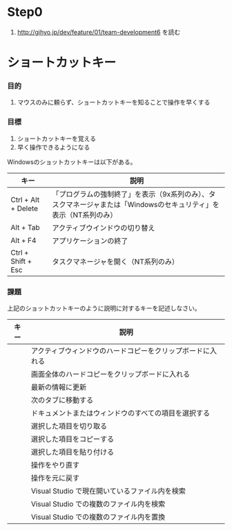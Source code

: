 # Step0

1. http://gihyo.jp/dev/feature/01/team-development6 を読む


# ショートカットキー

### 目的

1. マウスのみに頼らず、ショートカットキーを知ることで操作を早くする

### 目標

1. ショートカットキーを覚える
1. 早く操作できるようになる

Windowsのショットカットキーは以下がある。

| キー | 説明 |
| ---- | ---- |
| Ctrl + Alt + Delete | 「プログラムの強制終了」を表示（9x系列のみ）、タスクマネージャまたは「Windowsのセキュリティ」を表示（NT系列のみ）|
| Alt + Tab | アクティブウインドウの切り替え|
| Alt + F4 | アプリケーションの終了 |
| Ctrl + Shift + Esc | タスクマネージャを開く（NT系列のみ）|

### 課題

上記のショットカットキーのように説明に対するキーを記述しなさい。

| キー | 説明 |
| ---- | ---- |
|  | アクティブウィンドウのハードコピーをクリップボードに入れる |
|  | 画面全体のハードコピーをクリップボードに入れる |
|  | 最新の情報に更新 |
|  | 次のタブに移動する |
|  | ドキュメントまたはウィンドウのすべての項目を選択する |
|  | 選択した項目を切り取る |
|  | 選択した項目をコピーする |
|  | 選択した項目を貼り付ける |
|  | 操作をやり直す |
|  | 操作を元に戻す |
|  | Visual Studio で現在開いているファイル内を検索 |
|  | Visual Studio での複数のファイル内を検索|
|  | Visual Studio での複数のファイル内を置換|
